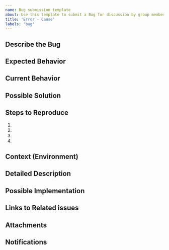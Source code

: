 ```yaml
---
name: Bug submission template
about: Use this template to submit a Bug for discussion by group members and collaborators.
title: 'Error - Cause'
labels: 'bug'
---
```

## Describe the Bug
<!-- a bug is an unexpected error in the code or an interaction with Services that is blocking work. -->
<!--- Provide a general summary of the issue in the Title above -->

## Expected Behavior
<!--- Tell us what should happen -->

## Current Behavior
<!--- Tell us what happens instead of the expected behavior -->

## Possible Solution
<!--- Not obligatory, but suggest a fix/reason for the bug. -->

## Steps to Reproduce
<!--- Provide a link to a live example, or an unambiguous set of steps to -->
<!--- reproduce this bug. Include code to reproduce, if relevant -->
1.
2.
3.
4.

## Context (Environment)
<!--- How has this issue affected you? What are you trying to accomplish? -->
<!--- Providing context helps us come up with a solution that is most useful in the real world -->

<!--- Provide a general summary of the issue in the Title above -->

## Detailed Description
<!--- Provide a detailed description of the change or addition you are proposing -->

## Possible Implementation
<!--- Not obligatory, but suggest an idea for implementing addition or change -->

## Links to Related issues
<!-- issues in this Repo   #XXX -->
<!-- issues in a different Repo    ArmyEITaaS/REPONAME#XXX -->


## Attachments
<!-- Drag and Drop Screen shot and files to this area-->

## Notifications
<!-- @people to let them know this issue has been created -->